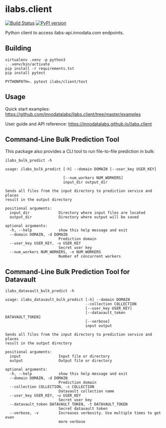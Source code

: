 # ilabs.client
[![Build Status](https://travis-ci.org/innodatalabs/ilabs.client.svg?branch=master)](https://travis-ci.org/innodatalabs/ilabs.client)
[![PyPI version](https://badge.fury.io/py/ilabs.client.svg)](https://badge.fury.io/py/ilabs.client)

Python client to access ilabs-api.innodata.com endpoints.

## Building

```
virtualenv .venv -p python3
. .venv/bin/activate
pip install -r requirements.txt
pip install pytest

PYTHONPATH=. pytest ilabs/client/test
```

## Usage

Quick start examples: https://github.com/innodatalabs/ilabs.client/tree/master/examples

User guide and API reference: https://innodatalabs.github.io/ilabs.client

## Command-Line Bulk Prediction Tool

This package also provides a CLI tool to run file-to-file prediction in bulk:
```
ilabs_bulk_predict -h

usage: ilabs_bulk_predict [-h] --domain DOMAIN [--user_key USER_KEY]

                          [--num_workers NUM_WORKERS]
                          input_dir output_dir

Sends all files from the input directory to prediction service and places
result in the output directory

positional arguments:
  input_dir             Directory where input files are located
  output_dir            Directory where output will be saved

optional arguments:
  -h, --help            show this help message and exit
  --domain DOMAIN, -d DOMAIN
                        Prediction domain
  --user_key USER_KEY, -u USER_KEY
                        Secret user key
  --num_workers NUM_WORKERS, -n NUM_WORKERS
                        Number of concurrent workers
```

## Command-Line Bulk Prediction Tool for Datavault

```
ilabs_datavault_bulk_predict -h

usage: ilabs_datavault_bulk_predict [-h] --domain DOMAIN
                                    --collection COLLECTION
                                    [--user_key USER_KEY]
                                    [--datavault_token DATAVAULT_TOKEN]
                                    [--verbose]
                                    input output

Sends all files from the input directory to prediction service and places
result in the output directory

positional arguments:
  input                 Input file or directory
  output                Output file or directory

optional arguments:
  -h, --help            show this help message and exit
  --domain DOMAIN, -d DOMAIN
                        Prediction domain
  --collection COLLECTION, -c COLLECTION
                        Datavault collection name
  --user_key USER_KEY, -u USER_KEY
                        Secret user key
  --datavault_token DATAVAULT_TOKEN, -t DATAVAULT_TOKEN
                        Secret datavault token
  --verbose, -v         Increases verbosity. Use multiple times to get even
                        more verbose
```
